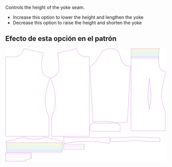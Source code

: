 Controls the height of the yoke seam.

-   Increase this option to lower the height and lengthen the yoke
-   Decrease this option to raise the height and shorten the yoke

## Efecto de esta opción en el patrón

![This image shows the effect of this option by superimposing several variants that have a different value for this option](simon_yokeheight_sample.svg "Effect of this option on the pattern")
